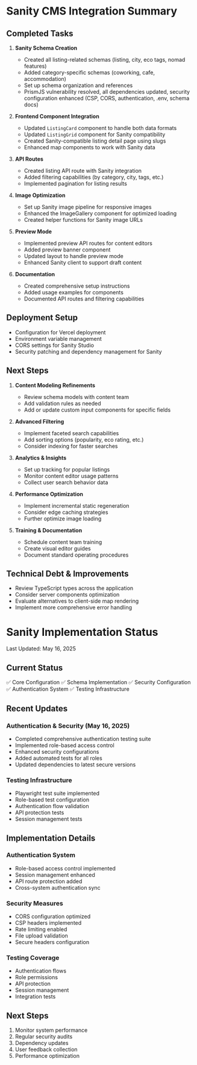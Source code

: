 # Sanity CMS Integration Summary

## Completed Tasks

1. **Sanity Schema Creation**
   - Created all listing-related schemas (listing, city, eco tags, nomad features)
   - Added category-specific schemas (coworking, cafe, accommodation)
   - Set up schema organization and references
   - PrismJS vulnerability resolved, all dependencies updated, security configuration enhanced (CSP, CORS, authentication, .env, schema docs)

2. **Frontend Component Integration**
   - Updated `ListingCard` component to handle both data formats
   - Updated `ListingGrid` component for Sanity compatibility
   - Created Sanity-compatible listing detail page using slugs
   - Enhanced map components to work with Sanity data

3. **API Routes**
   - Created listing API route with Sanity integration
   - Added filtering capabilities (by category, city, tags, etc.)
   - Implemented pagination for listing results

4. **Image Optimization**
   - Set up Sanity image pipeline for responsive images
   - Enhanced the ImageGallery component for optimized loading
   - Created helper functions for Sanity image URLs

5. **Preview Mode**
   - Implemented preview API routes for content editors
   - Added preview banner component
   - Updated layout to handle preview mode
   - Enhanced Sanity client to support draft content

6. **Documentation**
   - Created comprehensive setup instructions
   - Added usage examples for components
   - Documented API routes and filtering capabilities

## Deployment Setup
- Configuration for Vercel deployment
- Environment variable management
- CORS settings for Sanity Studio
- Security patching and dependency management for Sanity

## Next Steps

1. **Content Modeling Refinements**
   - Review schema models with content team
   - Add validation rules as needed
   - Add or update custom input components for specific fields

2. **Advanced Filtering**
   - Implement faceted search capabilities
   - Add sorting options (popularity, eco rating, etc.)
   - Consider indexing for faster searches

3. **Analytics & Insights**
   - Set up tracking for popular listings
   - Monitor content editor usage patterns
   - Collect user search behavior data

4. **Performance Optimization**
   - Implement incremental static regeneration
   - Consider edge caching strategies
   - Further optimize image loading

5. **Training & Documentation**
   - Schedule content team training
   - Create visual editor guides
   - Document standard operating procedures

## Technical Debt & Improvements
- Review TypeScript types across the application
- Consider server components optimization
- Evaluate alternatives to client-side map rendering
- Implement more comprehensive error handling

# Sanity Implementation Status

Last Updated: May 16, 2025

## Current Status

✅ Core Configuration
✅ Schema Implementation
✅ Security Configuration
✅ Authentication System
✅ Testing Infrastructure

## Recent Updates

### Authentication & Security (May 16, 2025)

- Completed comprehensive authentication testing suite
- Implemented role-based access control
- Enhanced security configurations
- Added automated tests for all roles
- Updated dependencies to latest secure versions

### Testing Infrastructure

- Playwright test suite implemented
- Role-based test configuration
- Authentication flow validation
- API protection tests
- Session management tests

## Implementation Details

### Authentication System

- Role-based access control implemented
- Session management enhanced
- API route protection added
- Cross-system authentication sync

### Security Measures

- CORS configuration optimized
- CSP headers implemented
- Rate limiting enabled
- File upload validation
- Secure headers configuration

### Testing Coverage

- Authentication flows
- Role permissions
- API protection
- Session management
- Integration tests

## Next Steps

1. Monitor system performance
2. Regular security audits
3. Dependency updates
4. User feedback collection
5. Performance optimization
